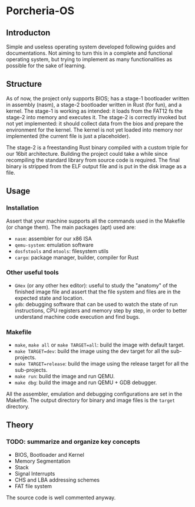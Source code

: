 # Porcheria-OS
## Introducton
Simple and useless operating system developed following guides and documentations.
Not aiming to turn this in a complete and functional operating system, but trying to implement as many functionalities as possible for the sake of learning.

## Structure
As of now, the project only supports BIOS; has a stage-1 bootloader written in assembly (nasm), a stage-2 bootloader written in Rust (for fun), and a kernel.
The stage-1 is working as intended: it loads from the FAT12 fs the stage-2 into memory and executes it.
The stage-2 is correctly invoked but not yet implemented: it should collect data from the bios and prepare the environment for the kernel.
The kernel is not yet loaded into memory nor implemented (the current file is just a placeholder).

The stage-2 is a freestanding Rust binary compiled with a custom triple for our 16bit architecture.
Building the project could take a while since recompiling the standard library from source code is required.
The final binary is stripped from the ELF output file and is put in the disk image as a file.

## Usage
### Installation
Assert that your machine supports all the commands used in the Makefile (or change them).
The main packages (apt) used are:
- `nasm`: assembler for our x86 ISA
- `qemu-system`: emulation software
- `dosfstools` and `mtools`: filesystem utils
- `cargo`: package manager, builder, compiler for Rust

### Other useful tools
- `GHex` (or any other hex editor): useful to study the "anatomy" of the finished image file and assert that the file system and files are in the expected state and location.
- `gdb`: debugging software that can be used to watch the state of run instructions, CPU registers and memory step by step, in order to better understand machine code execution and find bugs.

### Makefile
- `make`, `make all` or  `make TARGET=all`: build the image with default target.
- `make TARGET=dev`: build the image using the dev target for all the sub-projects.
- `make TARGET=release`: build the image using the release target for all the sub-projects.
- `make run`: build the image and run QEMU.
- `make dbg`: build the image and run QEMU + GDB debugger.

All the assembler, emulation and debugging configurations are set in the Makefile.
The output directory for binary and image files is the `target` directory.

## Theory
### TODO: summarize and organize key concepts
- BIOS, Bootloader and Kernel
- Memory Segmentation
- Stack
- Signal Interrupts
- CHS and LBA addressing schemes
- FAT file system

The source code is well commented anyway.